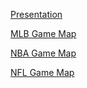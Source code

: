 <a href="https://docs.google.com/viewer?url=https://github.com/holden-herrell/IST718_GROUP_PROJECT_VIZ/raw/master/Project%20Proposal.pdf"> Presentation</a>

<a href="https://holden-herrell.github.io/IST718_GROUP_PROJECT_VIZ/MLBGameMap.html">MLB Game Map</a>

<a href="https://holden-herrell.github.io/IST718_GROUP_PROJECT_VIZ/NBAGameMap.html">NBA Game Map</a>

<a href="https://holden-herrell.github.io/IST718_GROUP_PROJECT_VIZ/NFLGameMap.html">NFL Game Map</a>


